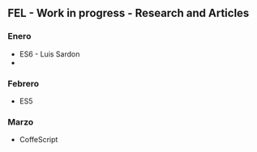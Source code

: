 ## FEL - Work in progress - Research and Articles

### Enero

* ES6 - Luis Sardon
* 

### Febrero

* ES5

### Marzo

* CoffeScript
